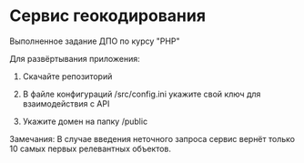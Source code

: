 # Сервис геокодирования
Выполненное задание ДПО по курсу "PHP"

Для развёртывания приложения:

1. Скачайте репозиторий

2. В файле конфигураций /src/config.ini укажите свой ключ для взаимодействия с API

3. Укажите домен на папку /public
    
Замечания: В случае введения неточного запроса сервис вернёт только 10 самых первых релевантных объектов.